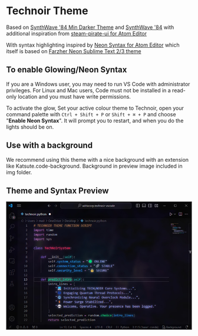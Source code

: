# Technoir Theme

Based on [SynthWave '84 Min Darker Theme](https://github.com/FernaandoJr/synthwave-remix-min-darker) and [SynthWave '84](https://github.com/robb0wen/synthwave-vscode) with additional inspiration from [steam-pirate-ui for Atom Editor](https://github.com/v3ss0n/steam-pirate-ui)

With syntax highlighting inspired by [Neon Syntax for Atom Editor](https://github.com/anomaly256/neon-syntax) which itself is based on [Farzher Neon Sublime Text 2/3 theme](https://github.com/farzher/Sublime-Text-Themes)


## To enable Glowing/Neon Syntax
If you are a Windows user, you may need to run VS Code with administrator privileges. For Linux and Mac users, Code must not be installed in a read-only location and you must have write permissions.

To activate the glow, Set your active colour theme to Technoir, open your command palette with `Ctrl + Shift + P` or `Shift + ⌘ + P` and choose "__Enable Neon Syntax__". It will prompt you to restart, and when you do the lights should be on.

## Use with a background
We recommend using this theme with a nice background with an extension like Katsute.code-background. Background in preview image included in img folder.

## Theme and Syntax Preview

![Preview](https://github.com/adrixcorp/technoir-vscode/raw/HEAD/img/preview.jpg)

